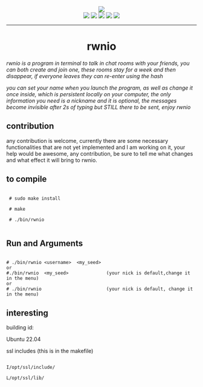 


<div align="center">
   <img src="https://user-images.githubusercontent.com/52190352/168948479-74c41290-e4fb-499c-9d8f-34cbca8bf931.gif"></img>
</div>

 <div align="center"> 
   <img src="https://img.shields.io/static/v1?label=update&message=Today&color=success">
   <img src="https://img.shields.io/static/v1?label=version&message=0.9.0&color=green">
   <img src="https://img.shields.io/static/v1?label=lenguage&message=CPP&color=blue">
   <img src="https://img.shields.io/static/v1?label=standar&message=CPP17&color=red">
   <img src="https://img.shields.io/static/v1?label=CONTRIBUTIONS&message=ALL WELCOME&color=green">   
  
 </div>

<hr/>

<div align="center">
 <h1>rwnio</h1>
</div>



_rwnio is a program in terminal to talk in chat rooms with your friends, you can both create and join one, these rooms stay for a week and then disappear, if everyone leaves they can re-enter using the hash_

_you can set your name when you launch the program, as well as change it once inside, which is persistent locally on your computer, the only information you need is a nickname and it is optional, the messages become invisible after 2s of typing but STILL there to be sent, enjoy rwnio_


## contribution

any contribution is welcome, currently there are some necessary functionalities that are not yet implemented and I am working on it, your help would be awesome, any contribution, be sure to tell me what changes and what effect it will bring to rwnio.





## to compile

```

 # sudo make install 
  
 # make
  
 # ./bin/rwnio
 
```

## Run and Arguments

```

# ./bin/rwnio <username>  <my_seed>      
or
#./bin/rwnio  <my_seed>              (your nick is default,change it in the menu)
or 
# ./bin/rwnio                        (your nick is default, change it in the menu)

```




## interesting

building id:

Ubuntu 22.04 


ssl includes (this is in the makefile)

``` 

I/opt/ssl/include/   

L/opt/ssl/lib/


```
